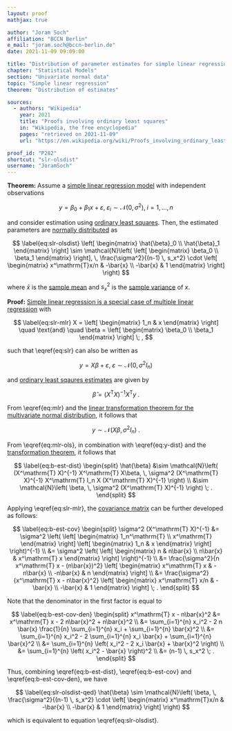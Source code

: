 ```yaml
---
layout: proof
mathjax: true

author: "Joram Soch"
affiliation: "BCCN Berlin"
e_mail: "joram.soch@bccn-berlin.de"
date: 2021-11-09 09:09:00

title: "Distribution of parameter estimates for simple linear regression"
chapter: "Statistical Models"
section: "Univariate normal data"
topic: "Simple linear regression"
theorem: "Distribution of estimates"

sources:
  - authors: "Wikipedia"
    year: 2021
    title: "Proofs involving ordinary least squares"
    in: "Wikipedia, the free encyclopedia"
    pages: "retrieved on 2021-11-09"
    url: "https://en.wikipedia.org/wiki/Proofs_involving_ordinary_least_squares#Unbiasedness_and_variance_of_%7F'%22%60UNIQ--postMath-00000037-QINU%60%22'%7F"

proof_id: "P282"
shortcut: "slr-olsdist"
username: "JoramSoch"
---
```



**Theorem:** Assume a [simple linear regression model](/D/slr) with independent observations

$$ \label{eq:slr}
y = \beta_0 + \beta_1 x + \varepsilon, \; \varepsilon_i \sim \mathcal{N}(0, \sigma^2), \; i = 1,\ldots,n
$$

and consider estimation using [ordinary least squares](/P/slr-ols). Then, the estimated parameters are [normally distributed](/D/mvn) as

$$ \label{eq:slr-olsdist}
\left[ \begin{matrix} \hat{\beta}_0 \\ \hat{\beta}_1 \end{matrix} \right] \sim \mathcal{N}\left( \left[ \begin{matrix} \beta_0 \\ \beta_1 \end{matrix} \right], \, \frac{\sigma^2}{(n-1) \, s_x^2} \cdot \left[ \begin{matrix} x^\mathrm{T}x/n & -\bar{x} \\ -\bar{x} & 1 \end{matrix} \right] \right)
$$

where $\bar{x}$ is the [sample mean](/D/mean-samp) and $s_x^2$ is the [sample variance](/D/var-samp) of $x$.


**Proof:** [Simple linear regression is a special case of multiple linear regression](/P/slr-mlr) with

$$ \label{eq:slr-mlr}
X = \left[ \begin{matrix} 1_n & x \end{matrix} \right] \quad \text{and} \quad \beta = \left[ \begin{matrix} \beta_0 \\ \beta_1 \end{matrix} \right] \; ,
$$

such that \eqref{eq:slr} can also be written as

$$ \label{eq:mlr}
y = X\beta + \varepsilon, \; \varepsilon \sim \mathcal{N}(0, \sigma^2 I_n)
$$

and [ordinary least sqaures estimates](/P/mlr-ols) are given by

$$ \label{eq:mlr-ols}
\hat{\beta} = (X^\mathrm{T} X)^{-1} X^\mathrm{T} y \; .
$$

From \eqref{eq:mlr} and the [linear transformation theorem for the multivariate normal distribution](/P/mvn-ltt), it follows that

$$ \label{eq:y-dist}
y \sim \mathcal{N}\left( X\beta, \, \sigma^2 I_n \right) \; .
$$

From \eqref{eq:mlr-ols}, in combination with \eqref{eq:y-dist} and the [transformation theorem](/P/mvn-ltt), it follows that

$$ \label{eq:b-est-dist}
\begin{split}
\hat{\beta} &\sim \mathcal{N}\left( (X^\mathrm{T} X)^{-1} X^\mathrm{T} X\beta, \, \sigma^2 (X^\mathrm{T} X)^{-1} X^\mathrm{T} I_n X (X^\mathrm{T} X)^{-1} \right) \\
&\sim \mathcal{N}\left( \beta, \, \sigma^2 (X^\mathrm{T} X)^{-1} \right) \; .
\end{split}
$$

Applying \eqref{eq:slr-mlr}, the [covariance matrix](/D/mvn) can be further developed as follows:

$$ \label{eq:b-est-cov}
\begin{split}
\sigma^2 (X^\mathrm{T} X)^{-1} &= \sigma^2 \left( \left[ \begin{matrix} 1_n^\mathrm{T} \\ x^\mathrm{T} \end{matrix} \right] \left[ \begin{matrix} 1_n & x \end{matrix} \right] \right)^{-1} \\
&= \sigma^2 \left( \left[ \begin{matrix} n & n\bar{x} \\ n\bar{x} & x^\mathrm{T} x \end{matrix} \right] \right)^{-1} \\
&= \frac{\sigma^2}{n x^\mathrm{T} x - (n\bar{x})^2} \left[ \begin{matrix} x^\mathrm{T} x & -n\bar{x} \\ -n\bar{x} & n \end{matrix} \right] \\
&= \frac{\sigma^2}{x^\mathrm{T} x - n\bar{x}^2} \left[ \begin{matrix} x^\mathrm{T} x/n & -\bar{x} \\ -\bar{x} & 1 \end{matrix} \right] \; .
\end{split}
$$

Note that the denominator in the first factor is equal to

$$ \label{eq:b-est-cov-den}
\begin{split}
x^\mathrm{T} x - n\bar{x}^2 &= x^\mathrm{T} x - 2 n\bar{x}^2 + n\bar{x}^2 \\
&= \sum_{i=1}^{n} x_i^2 - 2 n \bar{x} \frac{1}{n} \sum_{i=1}^{n} x_i + \sum_{i=1}^{n} \bar{x}^2 \\
&= \sum_{i=1}^{n} x_i^2 - 2 \sum_{i=1}^{n} x_i \bar{x} + \sum_{i=1}^{n} \bar{x}^2 \\
&= \sum_{i=1}^{n} \left( x_i^2 - 2 x_i \bar{x} + \bar{x}^2 \right) \\
&= \sum_{i=1}^{n} \left( x_i^2 - \bar{x} \right)^2 \\
&= (n-1) \, s_x^2 \; .
\end{split}
$$

Thus, combining \eqref{eq:b-est-dist}, \eqref{eq:b-est-cov} and \eqref{eq:b-est-cov-den}, we have

$$ \label{eq:slr-olsdist-qed}
\hat{\beta} \sim \mathcal{N}\left( \beta, \, \frac{\sigma^2}{(n-1) \, s_x^2} \cdot \left[ \begin{matrix} x^\mathrm{T}x/n & -\bar{x} \\ -\bar{x} & 1 \end{matrix} \right] \right)
$$

which is equivalent to equation \eqref{eq:slr-olsdist}.